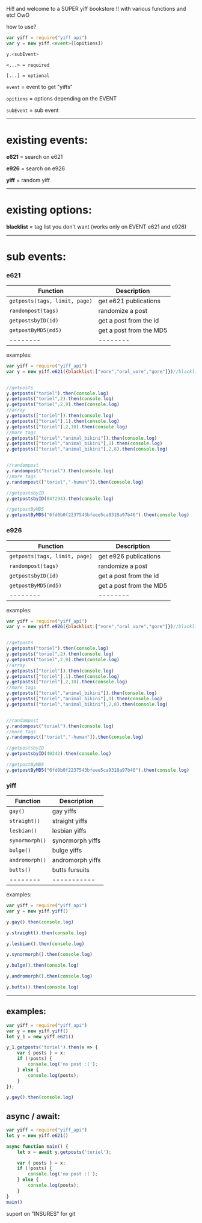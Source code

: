 Hi!!
and welcome to a SUPER yiff bookstore !!
with various functions and etc!
OwO

how to use?

```js
var yiff = require("yiff_api")
var y = new yiff.<event>([opitions])

y.<subEvent>
```

`<...> = required`

`[...] = optional`

`event` = event to get "yiffs"

`opitions` = options depending on the EVENT

`subEvent` = sub event

----

# existing events:

**e621** = search on e621

**e926** = search on e926

**yiff** = random yiff

---

# existing options:

**blacklist** = tag list you don't want (works only on EVENT e621 and e926)

---

# sub events:

### e621
| Function | Description |
| -------- | ----------- |
| `getposts(tags, limit, page)` | get e621 publications |
| `randompost(tags)` | randomize a post |
| `getpostsbyID(id)` | get a post from the id |
| `getpostByMD5(md5)` | get a post from the MD5 |
| -------- | -------- |

examples:
```js
var yiff = require("yiff_api")
var y = new yiff.e621({blacklist:["vore","oral_vore","gore"]})//blacklist


//getposts
y.getposts("toriel").then(console.log)
y.getposts("toriel",2).then(console.log)
y.getposts("toriel",2,9).then(console.log)
//array
y.getposts(["toriel"]).then(console.log)
y.getposts(["toriel"],1).then(console.log)
y.getposts(["toriel"],2,10).then(console.log)
//more tags
y.getposts(["toriel","animal_bikini"]).then(console.log)
y.getposts(["toriel","animal_bikini"],1).then(console.log)
y.getposts(["toriel","animal_bikini"],2,8).then(console.log)


//randompost
y.randompost("toriel").then(console.log)
//more tags
y.randompost(["toriel","-human"]).then(console.log)

//getpostsbyID
y.getpostsbyID(847294).then(console.log)

//getpostByMD5
y.getpostByMD5("6fd0b0f2237543bfeee5ca9318a97b46").then(console.log)
```


### e926
| Function | Description |
| -------- | ----------- |
| `getposts(tags, limit, page)` | get e926 publications |
| `randompost(tags)` | randomize a post |
| `getpostsbyID(id)` | get a post from the id |
| `getpostByMD5(md5)` | get a post from the MD5 |
| -------- | -------- |

examples:
```js
var yiff = require("yiff_api")
var y = new yiff.e926({blacklist:["vore","oral_vore","gore"]})//blacklist


//getposts
y.getposts("toriel").then(console.log)
y.getposts("toriel",2).then(console.log)
y.getposts("toriel",2,9).then(console.log)
//array
y.getposts(["toriel"]).then(console.log)
y.getposts(["toriel"],1).then(console.log)
y.getposts(["toriel"],2,10).then(console.log)
//more tags
y.getposts(["toriel","animal_bikini"]).then(console.log)
y.getposts(["toriel","animal_bikini"],1).then(console.log)
y.getposts(["toriel","animal_bikini"],2,8).then(console.log)


//randompost
y.randompost("toriel").then(console.log)
//more tags
y.randompost(["toriel","-human"]).then(console.log)

//getpostsbyID
y.getpostsbyID(40242).then(console.log)

//getpostByMD5
y.getpostByMD5("6fd0b0f2237543bfeee5ca9318a97b46").then(console.log)
```

### yiff
| Function | Description |
| -------- | ----------- |
| `gay()` | gay yiffs |
| `straight()` | straight yiffs |
| `lesbian()` | lesbian yiffs |
| `synormorph()` | synormorph yiffs |
| `bulge()` | bulge yiffs |
| `andromorph()` | andromorph yiffs |
| `butts()` | butts fursuits |
| -------- | ----------- |

examples:
```js
var yiff = require("yiff_api")
var y = new yiff.yiff()

y.gay().then(console.log)

y.straight().then(console.log)

y.lesbian().then(console.log)

y.synormorph().then(console.log)

y.bulge().then(console.log)

y.andromorph().then(console.log)

y.butts().then(console.log)
```

---

## examples:
```js
var yiff = require("yiff_api")
var y = new yiff.yiff()
let y_1 = new yiff.e621()

y_1.getposts('toriel').then(x => {
	var { posts } = x;
	if (!posts) {
		console.log('no post :(');
	} else {
		console.log(posts);
	}
});

y.gay().then(console.log)
```

## async / await:
```js
var yiff = require("yiff_api")
let y = new yiff.e621()

async function main() {
	let x = await y.getposts('toriel');

	var { posts } = x;
	if (!posts) {
		console.log('no post :(');
	} else {
		console.log(posts);
	}
}
main()
```

suport on "INSURES" for git